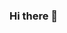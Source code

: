 ### Hi there 👋

<!--
**bagussona/bagussona** is a ✨ _special_ ✨ repository because its `README.md` (this file) appears on your GitHub profile.

Here are some ideas to get you started:

- 🔭 I’m currently working on ...
- 🌱 I’m currently learning ...
- 👯 I’m looking to collaborate on ...
- 🤔 I’m looking for help with ...
- 💬 Ask me about ...
- 📫 How to reach me: ...
- 😄 Pronouns: ...
- ⚡ Fun fact: ...
-->

<!-- GitHub Stats -- >


[![bagussona GitHub stats](https://github-readme-stats.vercel.app/api?username=bagussona)](https://github.com/anuraghazra/github-readme-stats)

<img align="center" src="https://github-readme-stats.vercel.app/api/?username=bagussona&theme=tokyonight"/>
<img align="center" src="https://github-readme-stats.vercel.app/api/top-langs/?username=bagussona&theme=tokyonight"/>

